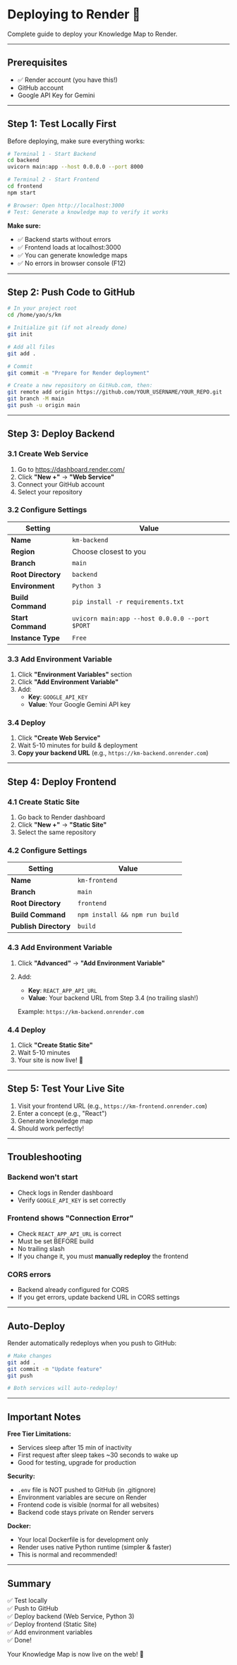 # Deploying to Render 🚀

Complete guide to deploy your Knowledge Map to Render.

---

## Prerequisites

- ✅ Render account (you have this!)
- GitHub account
- Google API Key for Gemini

---

## Step 1: Test Locally First

Before deploying, make sure everything works:

```bash
# Terminal 1 - Start Backend
cd backend
uvicorn main:app --host 0.0.0.0 --port 8000

# Terminal 2 - Start Frontend  
cd frontend
npm start

# Browser: Open http://localhost:3000
# Test: Generate a knowledge map to verify it works
```

**Make sure:**
- ✅ Backend starts without errors
- ✅ Frontend loads at localhost:3000
- ✅ You can generate knowledge maps
- ✅ No errors in browser console (F12)

---

## Step 2: Push Code to GitHub

```bash
# In your project root
cd /home/yao/s/km

# Initialize git (if not already done)
git init

# Add all files
git add .

# Commit
git commit -m "Prepare for Render deployment"

# Create a new repository on GitHub.com, then:
git remote add origin https://github.com/YOUR_USERNAME/YOUR_REPO.git
git branch -M main
git push -u origin main
```

---

## Step 3: Deploy Backend

### 3.1 Create Web Service

1. Go to https://dashboard.render.com/
2. Click **"New +"** → **"Web Service"**
3. Connect your GitHub account
4. Select your repository

### 3.2 Configure Settings

| Setting | Value |
|---------|-------|
| **Name** | `km-backend` |
| **Region** | Choose closest to you |
| **Branch** | `main` |
| **Root Directory** | `backend` |
| **Environment** | `Python 3` |
| **Build Command** | `pip install -r requirements.txt` |
| **Start Command** | `uvicorn main:app --host 0.0.0.0 --port $PORT` |
| **Instance Type** | `Free` |

### 3.3 Add Environment Variable

1. Click **"Environment Variables"** section
2. Click **"Add Environment Variable"**
3. Add:
   - **Key**: `GOOGLE_API_KEY`
   - **Value**: Your Google Gemini API key

### 3.4 Deploy

1. Click **"Create Web Service"**
2. Wait 5-10 minutes for build & deployment
3. **Copy your backend URL** (e.g., `https://km-backend.onrender.com`)

---

## Step 4: Deploy Frontend

### 4.1 Create Static Site

1. Go back to Render dashboard
2. Click **"New +"** → **"Static Site"**
3. Select the same repository

### 4.2 Configure Settings

| Setting | Value |
|---------|-------|
| **Name** | `km-frontend` |
| **Branch** | `main` |
| **Root Directory** | `frontend` |
| **Build Command** | `npm install && npm run build` |
| **Publish Directory** | `build` |

### 4.3 Add Environment Variable

1. Click **"Advanced"** → **"Add Environment Variable"**
2. Add:
   - **Key**: `REACT_APP_API_URL`
   - **Value**: Your backend URL from Step 3.4 (no trailing slash!)
   
   Example: `https://km-backend.onrender.com`

### 4.4 Deploy

1. Click **"Create Static Site"**
2. Wait 5-10 minutes
3. Your site is now live! 🎉

---

## Step 5: Test Your Live Site

1. Visit your frontend URL (e.g., `https://km-frontend.onrender.com`)
2. Enter a concept (e.g., "React")
3. Generate knowledge map
4. Should work perfectly!

---

## Troubleshooting

### Backend won't start
- Check logs in Render dashboard
- Verify `GOOGLE_API_KEY` is set correctly

### Frontend shows "Connection Error"
- Check `REACT_APP_API_URL` is correct
- Must be set BEFORE build
- No trailing slash
- If you change it, you must **manually redeploy** the frontend

### CORS errors
- Backend already configured for CORS
- If you get errors, update backend URL in CORS settings

---

## Auto-Deploy

Render automatically redeploys when you push to GitHub:

```bash
# Make changes
git add .
git commit -m "Update feature"
git push

# Both services will auto-redeploy!
```

---

## Important Notes

**Free Tier Limitations:**
- Services sleep after 15 min of inactivity
- First request after sleep takes ~30 seconds to wake up
- Good for testing, upgrade for production

**Security:**
- `.env` file is NOT pushed to GitHub (in .gitignore)
- Environment variables are secure on Render
- Frontend code is visible (normal for all websites)
- Backend code stays private on Render servers

**Docker:**
- Your local Dockerfile is for development only
- Render uses native Python runtime (simpler & faster)
- This is normal and recommended!

---

## Summary

✅ Test locally  
✅ Push to GitHub  
✅ Deploy backend (Web Service, Python 3)  
✅ Deploy frontend (Static Site)  
✅ Add environment variables  
✅ Done!

Your Knowledge Map is now live on the web! 🚀